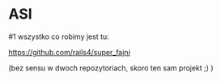 ASI
===


#1 wszystko co robimy jest tu:

https://github.com/rails4/super_fajni

(bez sensu w dwoch repozytoriach, skoro ten sam projekt ;) )